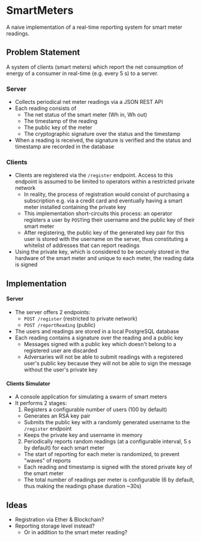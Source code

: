# SmartMeters

A naive implementation of a real-time reporting system for smart
meter readings.

## Problem Statement

A system of clients (smart meters) which report the net
consumption of energy of a consumer in real-time (e.g. every
5 s) to a server.

### Server
* Collects periodical net meter readings via a JSON REST API
* Each reading consists of
  * The net status of the smart meter (Wh in, Wh out)
  * The timestamp of the reading
  * The public key of the meter
  * The cryptographic signature over the status and the timestamp
* When a reading is received, the signature is verified and the
status and timestamp are recorded in the database

### Clients
* Clients are registered via the `/register` endpoint. Access to
this endpoint is assumed to be limited to operators within a
restricted private network
  * In reality, the process of registration would consist of
  purchasing a subscription e.g. via a credit card and eventually
  having a smart meter installed containing the private key
  * This implementation short-circuits this process: an operator
  registers a user by `POST`ing their username and the public key
  of their smart meter
  * After registering, the public key of the generated key pair
  for this user is stored with the username on the server,
  thus constituting a whitelist of addresses that can report
  readings
* Using the private key, which is considered to be securely stored
in the hardware of the smart meter and unique to each meter, the
reading data is signed

## Implementation
#### Server
* The server offers 2 endpoints:
  * `POST /register` (restricted to private network)
  * `POST /reportReading` (public)
* The users and readings are stored in a local PostgreSQL database
* Each reading contains a signature over the reading and a public
key
  * Messages signed with a public key which doesn't belong to a
  registered user are discarded
  * Adversaries will not be able to submit readings with a
  registered user's public key because they will not be able to
  sign the message without the user's private key
  
#### Clients Simulator
* A console application for simulating a swarm of smart meters
* It performs 2 stages:
  1. Registers a configurable number of users (100 by default)
    * Generates an RSA key pair
    * Submits the public key with a randomly generated username to
    the `/register` endpoint
    * Keeps the private key and username in memory
  2. Periodically reports random readings (at a configurable
  interval, 5 s by default) for each smart meter
    * The start of reporting for each meter is randomized, to
    prevent "waves" of reports
    * Each reading and timestamp is signed with the stored private
    key of the smart meter
    * The total number of readings per meter is configurable
    (6 by default, thus making the readings phase duration ~30s)


## Ideas
* Registration via Ether & Blockchain?
* Reporting storage level instead?
  * Or in addition to the smart meter reading?